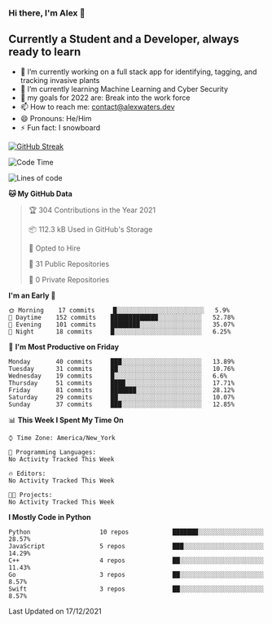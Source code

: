 ### Hi there, I'm Alex 👋

<!--
**A-Waters/A-Waters** is a ✨ _special_ ✨ repository because its `README.md` (this file) appears on your GitHub profile.

Here are some ideas to get you started:
-->
## Currently a Student and a Developer, always ready to learn
- 🔭 I’m currently working on a full stack app for identifying, tagging, and tracking invasive plants
- 🌱 I’m currently learning Machine Learning and Cyber Security
- 💬 my goals for 2022 are: Break into the work force  
- 📫 How to reach me: contact@alexwaters.dev
- 😄 Pronouns: He/Him
- ⚡ Fun fact: I snowboard





[![GitHub Streak](http://github-readme-streak-stats.herokuapp.com?user=A-Waters&hide_border=true&date_format=j%2Fn%5B%2FY%5D)](https://git.io/streak-stats)




<!--START_SECTION:waka-->
![Code Time](http://img.shields.io/badge/Code%20Time-29%20mins-blue)

![Lines of code](https://img.shields.io/badge/From%20Hello%20World%20I%27ve%20Written-416%20Thousand%20lines%20of%20code-blue)

**🐱 My GitHub Data** 

> 🏆 304 Contributions in the Year 2021
 > 
> 📦 112.3 kB Used in GitHub's Storage 
 > 
> 💼 Opted to Hire
 > 
> 📜 31 Public Repositories 
 > 
> 🔑 0 Private Repositories  
 > 
**I'm an Early 🐤** 

```text
🌞 Morning    17 commits     █░░░░░░░░░░░░░░░░░░░░░░░░   5.9% 
🌆 Daytime    152 commits    █████████████░░░░░░░░░░░░   52.78% 
🌃 Evening    101 commits    ████████░░░░░░░░░░░░░░░░░   35.07% 
🌙 Night      18 commits     █░░░░░░░░░░░░░░░░░░░░░░░░   6.25%

```
📅 **I'm Most Productive on Friday** 

```text
Monday       40 commits     ███░░░░░░░░░░░░░░░░░░░░░░   13.89% 
Tuesday      31 commits     ██░░░░░░░░░░░░░░░░░░░░░░░   10.76% 
Wednesday    19 commits     █░░░░░░░░░░░░░░░░░░░░░░░░   6.6% 
Thursday     51 commits     ████░░░░░░░░░░░░░░░░░░░░░   17.71% 
Friday       81 commits     ███████░░░░░░░░░░░░░░░░░░   28.12% 
Saturday     29 commits     ██░░░░░░░░░░░░░░░░░░░░░░░   10.07% 
Sunday       37 commits     ███░░░░░░░░░░░░░░░░░░░░░░   12.85%

```


📊 **This Week I Spent My Time On** 

```text
⌚︎ Time Zone: America/New_York

💬 Programming Languages: 
No Activity Tracked This Week

🔥 Editors: 
No Activity Tracked This Week

🐱‍💻 Projects: 
No Activity Tracked This Week

```

**I Mostly Code in Python** 

```text
Python                   10 repos            ███████░░░░░░░░░░░░░░░░░░   28.57% 
JavaScript               5 repos             ███░░░░░░░░░░░░░░░░░░░░░░   14.29% 
C++                      4 repos             ██░░░░░░░░░░░░░░░░░░░░░░░   11.43% 
Go                       3 repos             ██░░░░░░░░░░░░░░░░░░░░░░░   8.57% 
Swift                    3 repos             ██░░░░░░░░░░░░░░░░░░░░░░░   8.57%

```



 Last Updated on 17/12/2021
<!--END_SECTION:waka-->

[website]: https://alexwaters.dev
[linkedin]: https://www.linkedin.com/in/alexanderwatersli/
[instagram]: https://www.instagram.com/a.c.waters/

